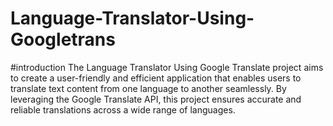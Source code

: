 # Language-Translator-Using-Googletrans

#introduction
The Language Translator Using Google Translate project aims to create a user-friendly and efficient application that enables users to translate text content from one language to another seamlessly. By leveraging the Google Translate API, this project ensures accurate and reliable translations across a wide range of languages.
